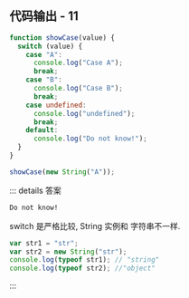 ## 代码输出 - 11

```js
function showCase(value) {
  switch (value) {
    case "A":
      console.log("Case A");
      break;
    case "B":
      console.log("Case B");
      break;
    case undefined:
      console.log("undefined");
      break;
    default:
      console.log("Do not know!");
  }
}

showCase(new String("A"));
```

::: details 答案

```txt
Do not know!
```

switch 是严格比较, String 实例和 字符串不一样.

```js
var str1 = "str";
var str2 = new String("str");
console.log(typeof str1); // "string"
console.log(typeof str2); //"object"
```

:::

